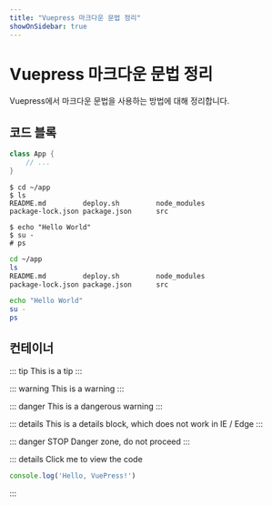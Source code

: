 ```yaml
---
title: "Vuepress 마크다운 문법 정리"
showOnSidebar: true
---
```


# Vuepress 마크다운 문법 정리
Vuepress에서 마크다운 문법을 사용하는 방법에 대해 정리합니다.

## 코드 블록

```java
class App {
    // ...
}
```
``` shellsession
$ cd ~/app
$ ls
README.md         deploy.sh         node_modules      
package-lock.json package.json      src

$ echo "Hello World"
$ su -
# ps
```
``` sh
cd ~/app
ls
README.md         deploy.sh         node_modules      
package-lock.json package.json      src

echo "Hello World"
su -
ps
```

## 컨테이너 
::: tip
This is a tip
:::

::: warning
This is a warning
:::

::: danger
This is a dangerous warning
:::

::: details
This is a details block, which does not work in IE / Edge
:::

::: danger STOP
Danger zone, do not proceed
:::

::: details Click me to view the code
```js
console.log('Hello, VuePress!')
```
:::